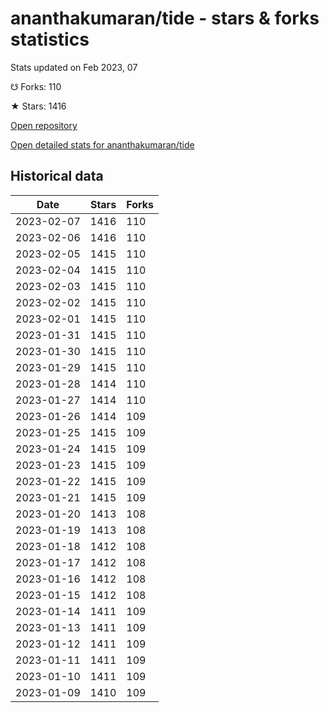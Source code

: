 # ananthakumaran/tide - stars & forks statistics

Stats updated on Feb 2023, 07

☋ Forks: 110

★ Stars: 1416

[Open repository](https://github.com/ananthakumaran/tide)

[Open detailed stats for ananthakumaran/tide](https://reviewgithub.com/rep/ananthakumaran/tide)

## Historical data
| Date | Stars | Forks |
|------|-------|-------|
| 2023-02-07 | 1416 | 110 | 
| 2023-02-06 | 1416 | 110 | 
| 2023-02-05 | 1415 | 110 | 
| 2023-02-04 | 1415 | 110 | 
| 2023-02-03 | 1415 | 110 | 
| 2023-02-02 | 1415 | 110 | 
| 2023-02-01 | 1415 | 110 | 
| 2023-01-31 | 1415 | 110 | 
| 2023-01-30 | 1415 | 110 | 
| 2023-01-29 | 1415 | 110 | 
| 2023-01-28 | 1414 | 110 | 
| 2023-01-27 | 1414 | 110 | 
| 2023-01-26 | 1414 | 109 | 
| 2023-01-25 | 1415 | 109 | 
| 2023-01-24 | 1415 | 109 | 
| 2023-01-23 | 1415 | 109 | 
| 2023-01-22 | 1415 | 109 | 
| 2023-01-21 | 1415 | 109 | 
| 2023-01-20 | 1413 | 108 | 
| 2023-01-19 | 1413 | 108 | 
| 2023-01-18 | 1412 | 108 | 
| 2023-01-17 | 1412 | 108 | 
| 2023-01-16 | 1412 | 108 | 
| 2023-01-15 | 1412 | 108 | 
| 2023-01-14 | 1411 | 109 | 
| 2023-01-13 | 1411 | 109 | 
| 2023-01-12 | 1411 | 109 | 
| 2023-01-11 | 1411 | 109 | 
| 2023-01-10 | 1411 | 109 | 
| 2023-01-09 | 1410 | 109 | 

